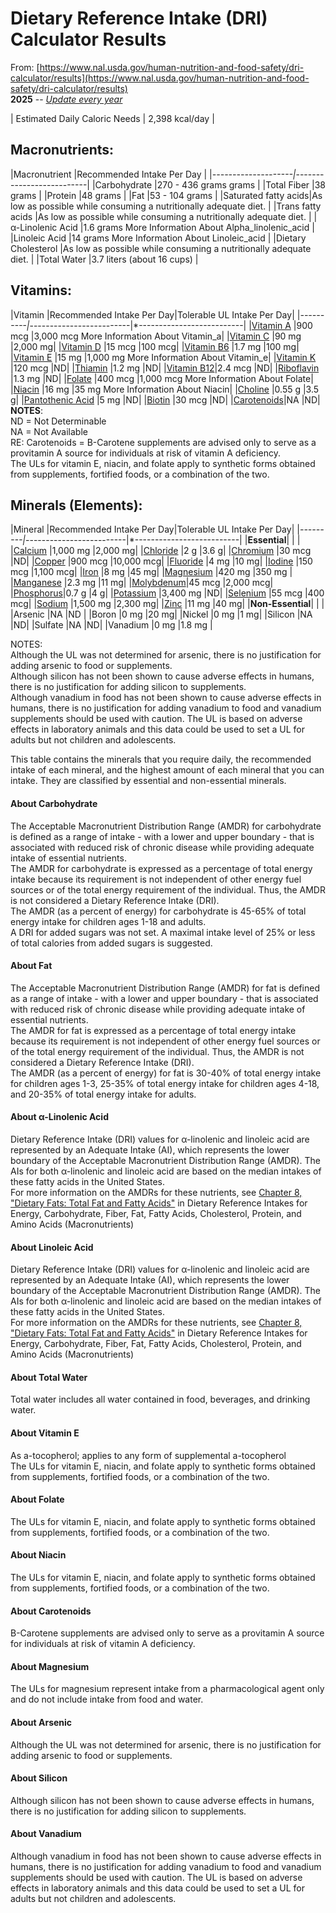 # Dietary Reference Intake (DRI) Calculator Results  
From: [https://www.nal.usda.gov/human-nutrition-and-food-safety/dri-calculator/results](https://www.nal.usda.gov/human-nutrition-and-food-safety/dri-calculator/results)  
**2025** -- *[Update every year](https://www.nal.usda.gov/human-nutrition-and-food-safety/dri-calculator)*  

| Estimated Daily Caloric Needs | 2,398 kcal/day |  
  
## Macronutrients:  
|Macronutrient        |Recommended Intake Per Day |
|*--------------------|*--------------------------|
|Carbohydrate         |270 - 436 grams grams |
|Total Fiber          |38 grams |
|Protein              |48 grams |
|Fat                  |53 - 104 grams |
|Saturated fatty acids|As low as possible while consuming a nutritionally adequate diet. |
|Trans fatty acids    |As low as possible while consuming a nutritionally adequate diet. |
|α-Linolenic Acid     |1.6 grams More Information About Alpha_linolenic_acid |
|Linoleic Acid        |14 grams More Information About Linoleic_acid |
|Dietary Cholesterol  |As low as possible while consuming a nutritionally adequate diet. |
|Total Water          |3.7 liters (about 16 cups) |

## Vitamins:  
|Vitamin    |Recommended Intake Per Day|Tolerable UL Intake Per Day|
|*----------|*-------------------------|*--------------------------|
|[Vitamin A](https://ods.od.nih.gov/factsheets/vitamina.asp)  |900 mcg |3,000 mcg More Information About Vitamin_a|
|[Vitamin C](https://ods.od.nih.gov/factsheets/VitaminC-HealthProfessional/)  |90 mg   |2,000 mg|
|[Vitamin D](https://ods.od.nih.gov/factsheets/vitamind.asp)  |15 mcg  |100 mcg|
|[Vitamin B6](https://ods.od.nih.gov/factsheets/vitaminb6.asp) |1.7 mg  |100 mg|
|[Vitamin E](https://ods.od.nih.gov/factsheets/vitamine.asp)  |15 mg   |1,000 mg More Information About Vitamin_e|
|[Vitamin K](https://ods.od.nih.gov/factsheets/VitaminK-HealthProfessional)  |120 mcg |ND|
|[Thiamin](https://ods.od.nih.gov/factsheets/Thiamin-HealthProfessional)    |1.2 mg  |ND|
|[Vitamin B12](https://ods.od.nih.gov/factsheets/vitaminb12.asp)|2.4 mcg |ND|
|[Riboflavin](https://ods.od.nih.gov/factsheets/Riboflavin-HealthProfessional) |1.3 mg  |ND|
|[Folate](https://ods.od.nih.gov/factsheets/folate.asp)     |400 mcg |1,000 mcg More Information About Folate|
|[Niacin](https://www.nlm.nih.gov/medlineplus/ency/article/002409.htm)     |16 mg   |35 mg More Information About Niacin|
|[Choline](https://ods.od.nih.gov/factsheets/Choline-HealthProfessional/)    |0.55 g  |3.5 g|
|[Pantothenic Acid](https://www.nlm.nih.gov/medlineplus/ency/article/002410.htm) |5 mg |ND|
|[Biotin](https://www.nlm.nih.gov/medlineplus/ency/article/002410.htm)     |30 mcg  |ND|
|[Carotenoids](http://lpi.oregonstate.edu/mic/dietary-factors/phytochemicals/carotenoids)|NA      |ND|
**NOTES**:  
ND = Not Determinable  
NA = Not Available  
RE: Carotenoids = B-Carotene supplements are advised only to serve as a provitamin A source for individuals at risk of vitamin A deficiency.  
The ULs for vitamin E, niacin, and folate apply to synthetic forms obtained from supplements, fortified foods, or a combination of the two.  


## Minerals (Elements):  

|Mineral   |Recommended Intake Per Day|Tolerable UL Intake Per Day|
|*---------|*-------------------------|*--------------------------|
|**Essential**| | |
|[Calcium](https://ods.od.nih.gov/factsheets/calcium.asp)   |1,000 mg   |2,000 mg|
|[Chloride](https://www.nlm.nih.gov/medlineplus/ency/article/002417.htm)  |2 g   |3.6 g|
|[Chromium](https://ods.od.nih.gov/factsheets/chromium.asp)  |30 mcg   |ND|
|[Copper](https://www.nlm.nih.gov/medlineplus/ency/article/002419.htm)    |900 mcg   |10,000 mcg|
|[Fluoride](https://www.nlm.nih.gov/medlineplus/ency/article/002420.htm)  |4 mg   |10 mg|
|[Iodine](https://ods.od.nih.gov/factsheets/Iodine/)    |150 mcg   |1,100 mcg|
|[Iron](https://ods.od.nih.gov/factsheets/iron.asp)      |8 mg   |45 mg|
|[Magnesium](https://ods.od.nih.gov/factsheets/magnesium.asp) |420 mg   |350 mg |
|[Manganese](http://lpi.oregonstate.edu/mic/minerals/manganese) |2.3 mg   |11 mg|
|[Molybdenum](http://lpi.oregonstate.edu/mic/minerals/molybdenum)|45 mcg   |2,000 mcg|
|[Phosphorus](https://www.nlm.nih.gov/medlineplus/ency/article/002424.htm)|0.7 g   |4 g|
|[Potassium](https://www.nlm.nih.gov/medlineplus/ency/article/002413.htm) |3,400 mg   |ND|
|[Selenium](https://ods.od.nih.gov/factsheets/selenium.asp)  |55 mcg   |400 mcg|
|[Sodium](https://www.nlm.nih.gov/medlineplus/ency/article/002415.htm)    |1,500 mg   |2,300 mg|
|[Zinc](https://ods.od.nih.gov/factsheets/Zinc/)      |11 mg   |40 mg|
|**Non-Essential**| | |
|Arsenic   |NA    |ND |
|Boron     |0 mg  |20 mg|
|Nickel    |0 mg  |1 mg|
|Silicon   |NA    |ND|
|Sulfate   |NA    |ND|
|Vanadium  |0 mg  |1.8 mg |

NOTES:  
Although the UL was not determined for arsenic, there is no justification for adding arsenic to food or supplements.  
Although silicon has not been shown to cause adverse effects in humans, there is no justification for adding silicon to supplements.  
Although vanadium in food has not been shown to cause adverse effects in humans, there is no justification for adding vanadium to food and vanadium supplements should be used with caution. The UL is based on adverse effects in laboratory animals and this data could be used to set a UL for adults but not children and adolescents.  


This table contains the minerals that you require daily, the recommended intake of each mineral, and the highest amount of each mineral that you can intake. They are classified by essential and non-essential minerals.  


#### About Carbohydrate  
The Acceptable Macronutrient Distribution Range (AMDR) for carbohydrate is defined as a range of intake - with a lower and upper boundary - that is associated with reduced risk of chronic disease while providing adequate intake of essential nutrients.  
The AMDR for carbohydrate is expressed as a percentage of total energy intake because its requirement is not independent of other energy fuel sources or of the total energy requirement of the individual. Thus, the AMDR is not considered a Dietary Reference Intake (DRI).  
The AMDR (as a percent of energy) for carbohydrate is 45-65% of total energy intake for children ages 1-18 and adults.  
A DRI for added sugars was not set. A maximal intake level of 25% or less of total calories from added sugars is suggested.  

#### About Fat  
The Acceptable Macronutrient Distribution Range (AMDR) for fat is defined as a range of intake - with a lower and upper boundary - that is associated with reduced risk of chronic disease while providing adequate intake of essential nutrients.  
The AMDR for fat is expressed as a percentage of total energy intake because its requirement is not independent of other energy fuel sources or of the total energy requirement of the individual. Thus, the AMDR is not considered a Dietary Reference Intake (DRI).  
The AMDR (as a percent of energy) for fat is 30-40% of total energy intake for children ages 1-3, 25-35% of total  energy intake for children ages 4-18, and 20-35% of total energy intake for adults.  

#### About α-Linolenic Acid  
Dietary Reference Intake (DRI) values for α-linolenic and linoleic acid are represented by an Adequate Intake (AI), which represents the lower boundary of the Acceptable Macronutrient Distribution Range (AMDR). The AIs for both α-linolenic and linoleic acid are based on the median intakes of these fatty acids in the United States.  
For more information on the AMDRs for these nutrients, see [Chapter 8, "Dietary Fats: Total Fat and Fatty Acids"](https://www.nap.edu/read/10490/chapter/10) in Dietary Reference Intakes for Energy, Carbohydrate, Fiber, Fat, Fatty Acids, Cholesterol, Protein, and Amino Acids (Macronutrients)  

#### About Linoleic Acid  
Dietary Reference Intake (DRI) values for α-linolenic and linoleic acid are represented by an Adequate Intake (AI), which represents the lower boundary of the Acceptable Macronutrient Distribution Range (AMDR). The AIs for both α-linolenic and linoleic acid are based on the median intakes of these fatty acids in the United States.  
For more information on the AMDRs for these nutrients, see [Chapter 8, "Dietary Fats: Total Fat and Fatty Acids"](https://www.nap.edu/read/10490/chapter/10) in Dietary Reference Intakes for Energy, Carbohydrate, Fiber, Fat, Fatty Acids, Cholesterol, Protein, and Amino Acids (Macronutrients)  

#### About Total Water  
Total water includes all water contained in food, beverages, and drinking water.  

#### About Vitamin E  
As a-tocopherol; applies to any form of supplemental a-tocopherol  
The ULs for vitamin E, niacin, and folate apply to synthetic forms obtained from supplements, fortified foods, or a combination of the two.  

#### About Folate  
The ULs for vitamin E, niacin, and folate apply to synthetic forms obtained from supplements, fortified foods, or a combination of the two.  

#### About Niacin  
The ULs for vitamin E, niacin, and folate apply to synthetic forms obtained from supplements, fortified foods, or a combination of the two.  

#### About Carotenoids  
B-Carotene supplements are advised only to serve as a provitamin A source for individuals at risk of vitamin A deficiency.  

#### About Magnesium  
The ULs for magnesium represent intake from a pharmacological agent only and do not include intake from food and water.  

#### About Arsenic  
Although the UL was not determined for arsenic, there is no justification for adding arsenic to food or supplements.  

#### About Silicon  
Although silicon has not been shown to cause adverse effects in humans, there is no justification for adding silicon to supplements.  

#### About Vanadium  
Although vanadium in food has not been shown to cause adverse effects in humans, there is no justification for adding vanadium to food and vanadium supplements should be used with caution. The UL is based on adverse effects in laboratory animals and this data could be used to set a UL for adults but not children and adolescents.  

